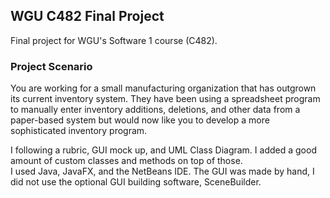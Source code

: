 ## WGU C482 Final Project

Final project for WGU's Software 1 course (C482).

### Project Scenario

You are working for a small manufacturing organization that has outgrown its current inventory system. They have been using a spreadsheet program to manually enter inventory additions, deletions, and other data from a paper-based system but would now like you to develop a more sophisticated inventory program.

I following a rubric, GUI mock up, and UML Class Diagram. I added a good amount of custom classes and methods on top of those.  
I used Java, JavaFX, and the NetBeans IDE. The GUI was made by hand, I did not use the optional GUI building software, SceneBuilder.
